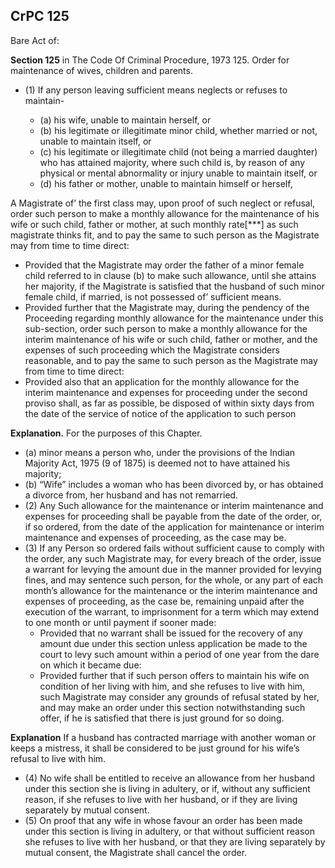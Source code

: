 ## CrPC 125

Bare Act of: 

**Section 125** in The Code Of Criminal Procedure, 1973
125. Order for maintenance of wives, children and parents.

- (1) If any person leaving sufficient means neglects or refuses to maintain-

	- (a) his wife, unable to maintain herself, or
	- (b) his legitimate or illegitimate minor child, whether married or not, unable to maintain itself, or
	- (c) his legitimate or illegitimate child (not being a married daughter) who has attained majority, where such child is, by reason of any physical or mental abnormality or injury unable to maintain itself, or
	- (d) his father or mother, unable to maintain himself or herself,

A Magistrate of’ the first class may, upon proof of such neglect or refusal, order such person to make a monthly allowance for the maintenance of his wife or such child, father or mother, at such monthly rate[***] as such magistrate thinks fit, and to pay the same to such person as the Magistrate may from time to time direct:

- Provided that the Magistrate may order the father of a minor female child referred to in clause (b) to make such allowance, until she attains her majority, if the Magistrate is satisfied that the husband of such minor female child, if married, is not possessed of’ sufficient means.
- Provided further that the Magistrate may, during the pendency of the Proceeding regarding monthly allowance for the maintenance under this sub-section, order such person to make a monthly allowance for the interim maintenance of his wife or such child, father or mother, and the expenses of such proceeding which the Magistrate considers reasonable, and to pay the same to such person as the Magistrate may from time to time direct:
- Provided also that an application for the monthly allowance for the interim maintenance and expenses for proceeding under the second proviso shall, as far as possible, be disposed of within sixty days from the date of the service of notice of the application to such person

**Explanation.** For the purposes of this Chapter.

- (a) minor means a person who, under the provisions of the Indian Majority Act, 1975 (9 of 1875) is deemed not to have attained his majority;
- (b) “Wife” includes a woman who has been divorced by, or has obtained a divorce from, her husband and has not remarried.
- (2) Any Such allowance for the maintenance or interim maintenance and expenses for proceeding shall be payable from the date of the order, or, if so ordered, from the date of the application for maintenance or interim maintenance and expenses of proceeding, as the case may be.
- (3) If any Person so ordered fails without sufficient cause to comply with the order, any such Magistrate may, for every breach of the order, issue a warrant for levying the amount due in the manner provided for levying fines, and may sentence such person, for the whole, or any part of each month’s  allowance for the maintenance or the interim maintenance and expenses of proceeding, as the case be, remaining unpaid after the execution of the warrant, to imprisonment for a term which may extend to one month or until payment if sooner made:
	- Provided that no warrant shall be issued for the recovery of any amount due under this section unless application be made to the court to levy such amount within a period of one year from the dare on which it became due:
	- Provided further that if such person offers to maintain his wife on condition of her living with him, and she refuses to live with him, such Magistrate may consider any grounds of refusal stated by her, and may make an order under this section notwithstanding such offer, if he is satisfied that there is just ground for so doing.

**Explanation** If a husband has contracted marriage with another woman or keeps a mistress, it shall be considered to be just ground for his wife’s refusal to live with him.
- (4) No wife shall be entitled to receive an allowance from her husband under this section she is living in adultery, or if, without any sufficient reason, if she refuses to live with her husband, or if they are living separately by mutual consent.
- (5) On proof that any wife in whose favour an order has been made under this section is living in adultery, or that without sufficient reason she refuses to live with her husband, or that they are living separately by mutual consent, the Magistrate shall cancel the order.